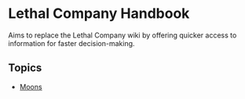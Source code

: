 # Lethal Company Handbook
Aims to replace the Lethal Company wiki by offering quicker access to information for faster decision-making.

## Topics
- [Moons](Moons.md)